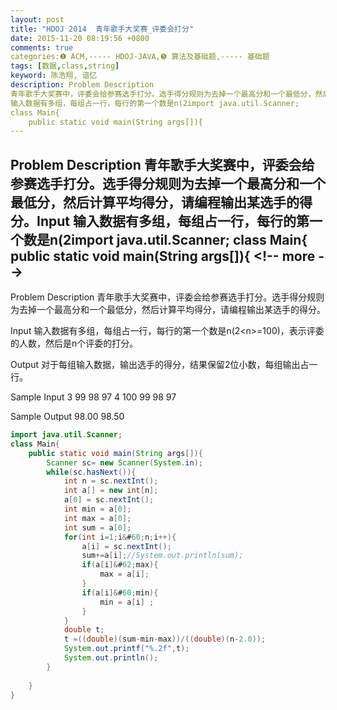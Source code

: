 ```yaml
---
layout: post
title: "HDOJ 2014  青年歌手大奖赛_评委会打分"
date: 2015-11-20 08:19:56 +0800
comments: true
categories:❶ ACM,----- HDOJ-JAVA,❺ 算法及基础题,----- 基础题
tags: [数据,class,string]
keyword: 陈浩翔, 谙忆
description: Problem Description 
青年歌手大奖赛中，评委会给参赛选手打分。选手得分规则为去掉一个最高分和一个最低分，然后计算平均得分，请编程输出某选手的得分。Input 
输入数据有多组，每组占一行，每行的第一个数是n(2import java.util.Scanner;
class Main{
    public static void main(String args[]){ 
---
```



Problem Description 
青年歌手大奖赛中，评委会给参赛选手打分。选手得分规则为去掉一个最高分和一个最低分，然后计算平均得分，请编程输出某选手的得分。Input 
输入数据有多组，每组占一行，每行的第一个数是n(2import java.util.Scanner;
class Main{
    public static void main(String args[]){
&#60;!-- more --&#62;
----------

Problem Description
青年歌手大奖赛中，评委会给参赛选手打分。选手得分规则为去掉一个最高分和一个最低分，然后计算平均得分，请编程输出某选手的得分。
 

Input
输入数据有多组，每组占一行，每行的第一个数是n(2&#60;n>=100)，表示评委的人数，然后是n个评委的打分。
 

Output
对于每组输入数据，输出选手的得分，结果保留2位小数，每组输出占一行。
 

Sample Input
3 99 98 97
4 100 99 98 97
 

Sample Output
98.00
98.50

```java
import java.util.Scanner;
class Main{
    public static void main(String args[]){
        Scanner sc= new Scanner(System.in);
        while(sc.hasNext()){
            int n = sc.nextInt();
            int a[] = new int[n];
            a[0] = sc.nextInt();
            int min = a[0];
            int max = a[0];
            int sum = a[0];
            for(int i=1;i&#60;n;i++){
                a[i] = sc.nextInt();
                sum+=a[i];//System.out.println(sum);
                if(a[i]&#62;max){
                    max = a[i];
                }
                if(a[i]&#60;min){
                    min = a[i] ; 
                }
            }
            double t;
            t =((double)(sum-min-max))/((double)(n-2.0));
            System.out.printf("%.2f",t);
            System.out.println();
        }
        
    }
}
```